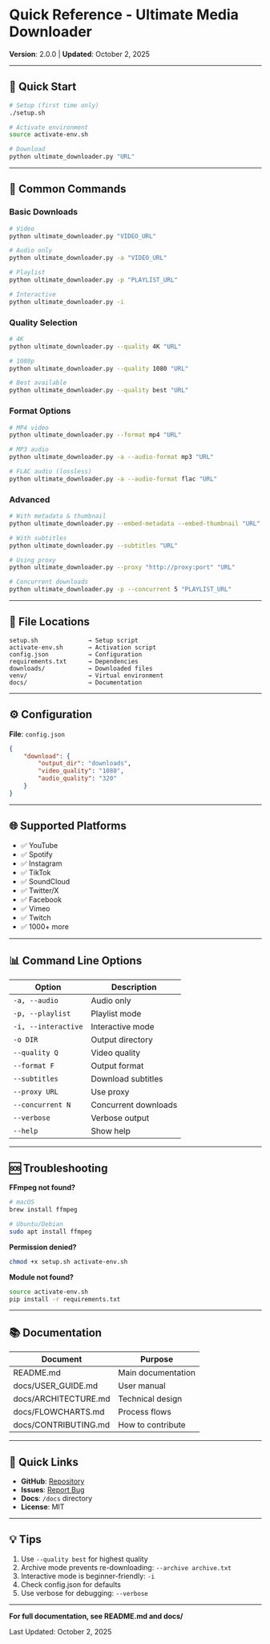 # Quick Reference - Ultimate Media Downloader

**Version**: 2.0.0 | **Updated**: October 2, 2025

---

## 🚀 Quick Start

```bash
# Setup (first time only)
./setup.sh

# Activate environment
source activate-env.sh

# Download
python ultimate_downloader.py "URL"
```

---

## 📖 Common Commands

### Basic Downloads
```bash
# Video
python ultimate_downloader.py "VIDEO_URL"

# Audio only
python ultimate_downloader.py -a "VIDEO_URL"

# Playlist
python ultimate_downloader.py -p "PLAYLIST_URL"

# Interactive
python ultimate_downloader.py -i
```

### Quality Selection
```bash
# 4K
python ultimate_downloader.py --quality 4K "URL"

# 1080p
python ultimate_downloader.py --quality 1080 "URL"

# Best available
python ultimate_downloader.py --quality best "URL"
```

### Format Options
```bash
# MP4 video
python ultimate_downloader.py --format mp4 "URL"

# MP3 audio
python ultimate_downloader.py -a --audio-format mp3 "URL"

# FLAC audio (lossless)
python ultimate_downloader.py -a --audio-format flac "URL"
```

### Advanced
```bash
# With metadata & thumbnail
python ultimate_downloader.py --embed-metadata --embed-thumbnail "URL"

# With subtitles
python ultimate_downloader.py --subtitles "URL"

# Using proxy
python ultimate_downloader.py --proxy "http://proxy:port" "URL"

# Concurrent downloads
python ultimate_downloader.py -p --concurrent 5 "PLAYLIST_URL"
```

---

## 📂 File Locations

```
setup.sh              → Setup script
activate-env.sh       → Activation script
config.json           → Configuration
requirements.txt      → Dependencies
downloads/            → Downloaded files
venv/                 → Virtual environment
docs/                 → Documentation
```

---

## ⚙️ Configuration

**File**: `config.json`

```json
{
    "download": {
        "output_dir": "downloads",
        "video_quality": "1080",
        "audio_quality": "320"
    }
}
```

---

## 🌐 Supported Platforms

- ✅ YouTube
- ✅ Spotify  
- ✅ Instagram
- ✅ TikTok
- ✅ SoundCloud
- ✅ Twitter/X
- ✅ Facebook
- ✅ Vimeo
- ✅ Twitch
- ✅ 1000+ more

---

## 📊 Command Line Options

| Option | Description |
|--------|-------------|
| `-a, --audio` | Audio only |
| `-p, --playlist` | Playlist mode |
| `-i, --interactive` | Interactive mode |
| `-o DIR` | Output directory |
| `--quality Q` | Video quality |
| `--format F` | Output format |
| `--subtitles` | Download subtitles |
| `--proxy URL` | Use proxy |
| `--concurrent N` | Concurrent downloads |
| `--verbose` | Verbose output |
| `--help` | Show help |

---

## 🆘 Troubleshooting

**FFmpeg not found?**
```bash
# macOS
brew install ffmpeg

# Ubuntu/Debian
sudo apt install ffmpeg
```

**Permission denied?**
```bash
chmod +x setup.sh activate-env.sh
```

**Module not found?**
```bash
source activate-env.sh
pip install -r requirements.txt
```

---

## 📚 Documentation

| Document | Purpose |
|----------|---------|
| README.md | Main documentation |
| docs/USER_GUIDE.md | User manual |
| docs/ARCHITECTURE.md | Technical design |
| docs/FLOWCHARTS.md | Process flows |
| docs/CONTRIBUTING.md | How to contribute |

---

## 🔗 Quick Links

- **GitHub**: [Repository](https://github.com/NK2552003/ULTIMATE-MEDIA-DOWNLOADER)
- **Issues**: [Report Bug](https://github.com/NK2552003/ULTIMATE-MEDIA-DOWNLOADER/issues)
- **Docs**: `/docs` directory
- **License**: MIT

---

## 💡 Tips

1. Use `--quality best` for highest quality
2. Archive mode prevents re-downloading: `--archive archive.txt`
3. Interactive mode is beginner-friendly: `-i`
4. Check config.json for defaults
5. Use verbose for debugging: `--verbose`

---

**For full documentation, see README.md and docs/**

Last Updated: October 2, 2025
